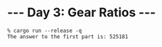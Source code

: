 # --- Day 3: Gear Ratios ---

```
% cargo run --release -q
The answer to the first part is: 525181
```
